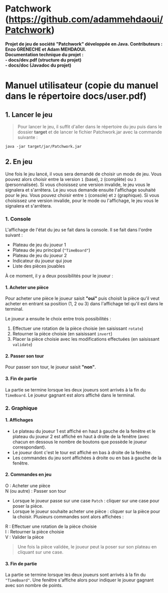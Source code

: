 # Patchwork (https://github.com/adammehdaoui/Patchwork)

**Projet de jeu de société "Patchwork" développée en Java. Contributeurs : Enzo GRENECHE et Adam MEHDAOUI. <br> Documentation technique du projet : <br> - docs/dev.pdf (structure du projet) <br> - docs/doc (Javadoc du projet)**

# Manuel utilisateur (copie du manuel dans le répertoire docs/user.pdf)

## 1. Lancer le jeu

> Pour lancer le jeu, il suffit d'aller dans le répertoire du jeu puis dans le dossier
**target** et de lancer le fichier Patchwork.jar avec la commande suivante :

```shell
java -jar target/jar/Patchwork.jar
```

## 2. En jeu

Une fois le jeu lancé, il vous sera demandé de choisir un mode de jeu. Vous pouvez alors
choisir entre la version `1` (base), `2` (complète) ou `3` (personnalisée). Si vous choisissez une version invalide, le jeu vous le signalera et s'arrêtera.
Le jeu vous demande ensuite l'affichage souhaité pour le jeu. Vous pouvez choisir entre `1` (console) et `2` (graphique). Si vous choisissez une version invalide, pour le mode ou l'affichage, le jeu vous le signalera et s'arrêtera.

### 1. Console

L'affichage de l'état du jeu se fait dans la console. Il se fait dans l'ordre suivant :

- Plateau de jeu du joueur 1
- Plateau de jeu principal (`"TimeBoard"`)
- Plateau de jeu du joueur 2
- Indicateur du joueur qui joue
- Liste des pièces jouables

À ce moment, il y a deux possibilités pour le joueur :

#### 1. Acheter une pièce

Pour acheter une pièce le joueur saisit **"oui"** puis choisit la pièce qu'il veut acheter en entrant sa position (1, 2 ou 3) dans l'affichage tel qu'il est dans le terminal.

Le joueur a ensuite le choix entre trois possibilités :

1. Effectuer une rotation de la pièce choisie (en saisissant `rotate`)
2. Retourner la pièce choisie (en saisissant `invert`)
3. Placer la pièce choisie avec les modifications effectuées (en saisissant `validate`)

#### 2. Passer son tour

Pour passer son tour, le joueur saisit **"non"**.

#### 3. Fin de partie

La partie se termine lorsque les deux joueurs sont arrivés à la fin du `TimeBoard`.
Le joueur gagnant est alors affiché dans le terminal.

### 2. Graphique

#### 1. Affichages

- Le plateau du joueur 1 est affiché en haut à gauche de la fenêtre et le plateau du joueur 2 est affiché en haut à droite de la fenêtre (avec chacun en dessous le nombre de boutons que possède le joueur correspondant).
- Le joueur dont c'est le tour est affiché en bas à droite de la fenêtre.
- Les commandes du jeu sont affichées à droite ou en bas à gauche de la fenêtre.

#### 2. Commandes en jeu

O : Acheter une pièce
<br>
N (ou autre) : Passer son tour

- Lorsque le joueur passe sur une case `Patch` : cliquer sur une case pour poser la pièce.
- Lorsque le joueur souhaite acheter une pièce : cliquer sur la pièce pour la choisir. Plusieurs commandes sont alors affichées : 

R : Effectuer une rotation de la pièce choisie
<br>
I : Retourner la pièce choisie
<br>
V : Valider la pièce

> Une fois la pièce validée, le joueur peut la poser sur son plateau en cliquant sur une case.

#### 3. Fin de partie

La partie se termine lorsque les deux joueurs sont arrivés à la fin du `"TimeBoard"`. Une fenêtre s'affiche alors pour indiquer le joueur gagnant avec son nombre de points.

